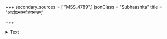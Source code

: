 +++
secondary_sources = [ "MSS_4789",]
jsonClass = "Subhaashita"
title = "आद्योऽन्तस्थोऽप्यनन्तम्"

+++

<details><summary>Text</summary>

आद्योऽन्तस्थोऽप्यनन्तं दिशति फलमसावद्वितीयं द्वितीयस् तार्तीयीकः पवर्गप्रकृतिरपि बलेनापवर्गं प्रसूते।  
तुर्यश्चातुर्यभाजां विसृजति चतुरः श्रोत्रपान्थः पुमर्थान् राम त्वन्नामवर्णा जगति कतिपयं कौतुकं तन्वते न॥
</details>
